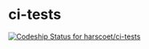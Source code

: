 # ci-tests
[ ![Codeship Status for harscoet/ci-tests](https://app.codeship.com/projects/f15f0570-1d0b-0135-8ff9-16e4141578ce/status?branch=master)](https://app.codeship.com/projects/220166)